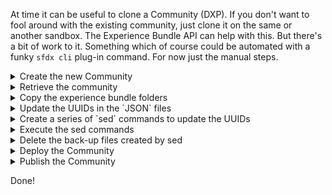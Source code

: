 At time it can be useful to clone a Community (DXP). If you don't want to fool around with the existing community, just clone it on the same or another sandbox.
The Experience Bundle API can help with this. But there's a bit of work to it. Something which of course could be automated with a funky `sfdx cli` plug-in command. For now just the manual steps.

<details>
<summary>Create the new Community</summary>
First of all to create a new DXP Site, we either do it manually through Setup or instead use sfdx force:communicate:create. Beware the command runs in the background for a bit, so you'd have to wait a minute or two.

`sfdx force:community:create -n 'MyClonedDXP' -p 'expbundle-xxxx.csxxx.force.com' -t 'Customer Service' -d 'A Cloned community'`
</details>

<details>
<summary>Retrieve the community</summary>
Retrieve using MDAPI or pull the changes to your local IDE.
You should see the Experience Bundle folder structure. Which you'll overwrite.
</details>

<details>
<summary>Copy the experience bundle folders</summary>
Copy all the experience bundle folders from the Community you'd want to clone. Simple overwrite those folders in the new new Community's folder.

![image](https://user-images.githubusercontent.com/27854769/113352559-b3df2a80-933c-11eb-8b50-b51e216ee4d7.png)
</details>

<details>
<summary>Update the UUIDs in the `JSON` files</summary>
The Experience Bundle's folders files are knitted together using UUID. Because these are the ones you cloned, they need to be changed. The most simplistic approach would be to replace all UUIDs with a different value. Say we just change the last 6 characters to `ffffff` (or whatever sequence you think of, doesn't really matter). 
  
- `cd ./experiences/<your DXP site>`
- `egrep -ro '[0-9a-f]{8}-([0-9a-f]{4}-){3}[0-9a-f]{12}' . > ../uuids.csv`

Which will fetch UUIDs into a file which is saved in `../uuids.csv`
</details>

<details>
<summary>Create a series of `sed` commands to update the UUIDs</summary>
Using Excel or Google Sheet create a list of `sed` commands.
  
- **Column A** contains the filename including path (from the previous step)
- **Column B** contains the original UUID found (from the previous step)
- **Column C** can be a formula `=CONCAT(LEFT(B1;32);"ffff")`
- **Column D** can be a formula `=CONCAT("sed -i'' -e ";"'s/";B1;"/";C1;"/g'";" ";A1)`
</details>

<details>
<summary>Execute the sed commands</summary>  
Just copy the contents of your **Column D** and paste them into your terminal.
It can take a while to execute, depending on the size of your community. 
</details>

<details>
<summary>Delete the back-up files created by sed</summary>

`cd ./experiences/<your DXP site>`
`find . -name '*.json-e' -delete`
</details>

<details>
<summary>Deploy the Community</summary>
Deploy the Experience Bundle.
</details>

<details>
<summary>Publish the Community</summary>
sfdx force:community:publish -n '<your DXP site>'
</details>

Done!
